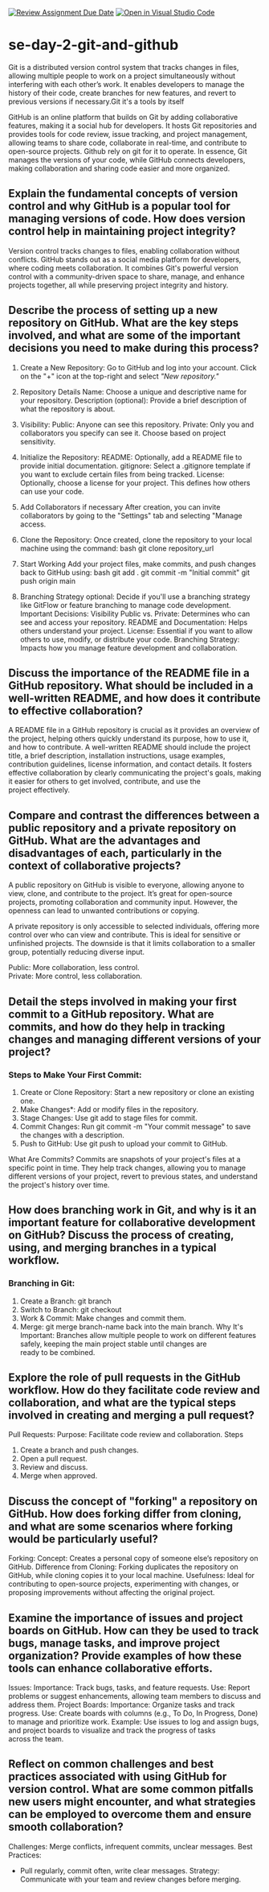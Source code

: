 [![Review Assignment Due Date](https://classroom.github.com/assets/deadline-readme-button-22041afd0340ce965d47ae6ef1cefeee28c7c493a6346c4f15d667ab976d596c.svg)](https://classroom.github.com/a/8wgCKhpZ)
[![Open in Visual Studio Code](https://classroom.github.com/assets/open-in-vscode-2e0aaae1b6195c2367325f4f02e2d04e9abb55f0b24a779b69b11b9e10269abc.svg)](https://classroom.github.com/online_ide?assignment_repo_id=15670294&assignment_repo_type=AssignmentRepo)
# se-day-2-git-and-github
Git is a distributed version control system that tracks changes in files, allowing multiple people to work on a project simultaneously without interfering with each other’s work. It enables developers to manage the history of their code, create branches for new features, and revert to previous versions if necessary.Git it's a tools by itself

GitHub is an online platform that builds on Git by adding collaborative features, making it a social hub for developers. It hosts Git repositories and provides tools for code review, issue tracking, and project management, allowing teams to share code, collaborate in real-time, and contribute to open-source projects. Github rely on git for it to operate.
In essence, Git manages the versions of your code, while GitHub connects developers, making collaboration and sharing code easier and more organized.

## Explain the fundamental concepts of version control and why GitHub is a popular tool for managing versions of code. How does version control help in maintaining project integrity?
Version control tracks changes to files, enabling collaboration without conflicts. GitHub stands out as a social media platform for developers, where coding meets collaboration. It combines Git's powerful version control with a community-driven space to share, manage, and enhance projects together, all while preserving project integrity and history.

## Describe the process of setting up a new repository on GitHub. What are the key steps involved, and what are some of the important decisions you need to make during this process?
1. Create a New Repository:
    Go to GitHub and log into your account.
     Click on the "+" icon at the top-right and select *"New repository."*
2. Repository Details
   Name: Choose a unique and descriptive name for your repository.
 Description (optional): Provide a brief description of what the repository is about.
3. Visibility:
   Public: Anyone can see this repository.
   Private: Only you and collaborators you specify can see it. Choose based on project sensitivity.
4. Initialize the Repository:
   README: Optionally, add a README file to provide initial documentation.
   gitignore: Select a .gitignore template if you want to exclude certain files from being tracked.
   License: Optionally, choose a license for your project. This defines how others can use your code.
5. Add Collaborators if necessary
   After creation, you can invite collaborators by going to the "Settings" tab and selecting "Manage access.
6. Clone the Repository:
    Once created, clone the repository to your local machine using the command: 
     bash
     git clone  repository_url
7. Start Working
   Add your project files, make commits, and push changes back to GitHub using:
     bash
     git add .
     git commit -m "Initial commit"
     git push origin main
     

8. Branching Strategy optional:
   Decide if you'll use a branching strategy like GitFlow or feature branching to manage code development.
Important Decisions:
  Visibility Public vs. Private: Determines who can see and access your repository.
  README and Documentation: Helps others understand your project.
  License: Essential if you want to allow others to use, modify, or distribute your code.
  Branching Strategy: Impacts how you manage feature development and collaboration.

## Discuss the importance of the README file in a GitHub repository. What should be included in a well-written README, and how does it contribute to effective collaboration?
A README file in a GitHub repository is crucial as it provides an overview of the project, helping others quickly understand its purpose, how to use it, and how to contribute. A well-written README should include the project title, a brief description, installation instructions, usage examples, contribution guidelines, license information, and contact details. It fosters effective collaboration by clearly communicating the project's goals, making it easier for others to get involved, contribute, and use the project effectively.

## Compare and contrast the differences between a public repository and a private repository on GitHub. What are the advantages and disadvantages of each, particularly in the context of collaborative projects?
A public repository on GitHub is visible to everyone, allowing anyone to view, clone, and contribute to the project. It’s great for open-source projects, promoting collaboration and community input. However, the openness can lead to unwanted contributions or copying.

A private repository is only accessible to selected individuals, offering more control over who can view and contribute. This is ideal for sensitive or unfinished projects. The downside is that it limits collaboration to a smaller group, potentially reducing diverse input.

Public: More collaboration, less control.  
Private: More control, less collaboration.

## Detail the steps involved in making your first commit to a GitHub repository. What are commits, and how do they help in tracking changes and managing different versions of your project?
### Steps to Make Your First Commit:
1. Create or Clone Repository: Start a new repository or clone an existing one.
2. Make Changes*: Add or modify files in the repository.
3. Stage Changes: Use git add <filename> to stage files for commit.
4. Commit Changes: Run git commit -m "Your commit message" to save the changes with a description.
5. Push to GitHub: Use git push to upload your commit to GitHub.

What Are Commits?
Commits are snapshots of your project's files at a specific point in time. They help track changes, allowing you to manage different versions of your project, revert to previous states, and understand the project's history over time.

## How does branching work in Git, and why is it an important feature for collaborative development on GitHub? Discuss the process of creating, using, and merging branches in a typical workflow.
### Branching in Git:
1. Create a Branch: git branch <branch-name>
2. Switch to Branch: git checkout <branch-name>
3. Work & Commit: Make changes and commit them.
4. Merge: git merge branch-name back into the main branch.
 Why It's Important:
Branches allow multiple people to work on different features safely, keeping the main project stable until changes are ready to be combined.

## Explore the role of pull requests in the GitHub workflow. How do they facilitate code review and collaboration, and what are the typical steps involved in creating and merging a pull request?
Pull Requests:
Purpose: Facilitate code review and collaboration.
Steps
  1. Create a branch and push changes.
  2. Open a pull request.
  3. Review and discuss.
  4. Merge when approved.
## Discuss the concept of "forking" a repository on GitHub. How does forking differ from cloning, and what are some scenarios where forking would be particularly useful?
Forking:  Concept: Creates a personal copy of someone else’s repository on GitHub.
Difference from Cloning: Forking duplicates the repository on GitHub, while cloning copies it to your local machine.
Usefulness: Ideal for contributing to open-source projects, experimenting with changes, or proposing improvements without affecting the original project.

## Examine the importance of issues and project boards on GitHub. How can they be used to track bugs, manage tasks, and improve project organization? Provide examples of how these tools can enhance collaborative efforts.
 Issues:
Importance: Track bugs, tasks, and feature requests.
Use: Report problems or suggest enhancements, allowing team members to discuss and address them.
Project Boards:
Importance: Organize tasks and track progress.
Use: Create boards with columns (e.g., To Do, In Progress, Done) to manage and prioritize work.
Example: Use issues to log and assign bugs, and project boards to visualize and track the progress of tasks across the team.
## Reflect on common challenges and best practices associated with using GitHub for version control. What are some common pitfalls new users might encounter, and what strategies can be employed to overcome them and ensure smooth collaboration?
Challenges:
 Merge conflicts, infrequent commits, unclear messages.
Best Practices:
- Pull regularly, commit often, write clear messages.
Strategy: Communicate with your team and review changes before merging.
